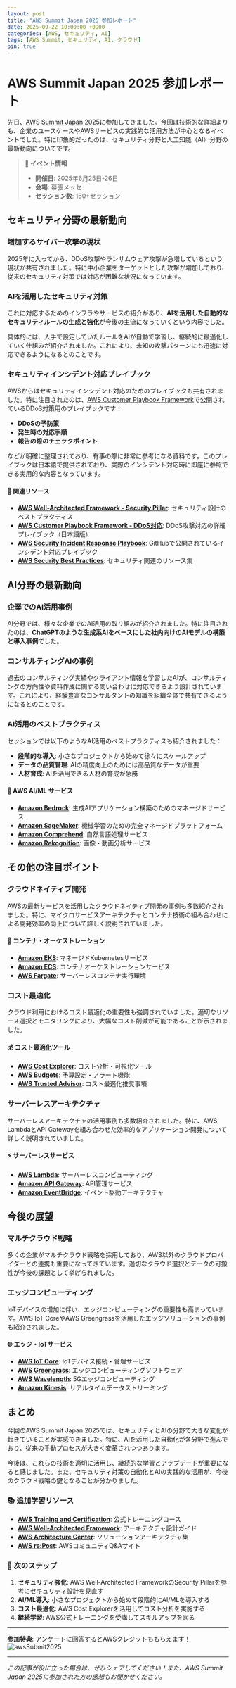 ```yaml
---
layout: post
title: "AWS Summit Japan 2025 参加レポート"
date: 2025-09-22 10:00:00 +0900
categories: [AWS, セキュリティ, AI]
tags: [AWS Summit, セキュリティ, AI, クラウド]
pin: true
---
```


# AWS Summit Japan 2025 参加レポート

先日、[AWS Summit Japan 2025](https://aws.amazon.com/jp/summits/japan/)に参加してきました。今回は技術的な詳細よりも、企業のユースケースやAWSサービスの実践的な活用方法が中心となるイベントでした。特に印象的だったのは、セキュリティ分野と人工知能（AI）分野の最新動向についてです。

> **📅 イベント情報**  
> - **開催日**: 2025年6月25日-26日  
> - **会場**: 幕張メッセ  
> - **セッション数**: 160+セッション

## セキュリティ分野の最新動向

### 増加するサイバー攻撃の現状

2025年に入ってから、DDoS攻撃やランサムウェア攻撃が急増しているという現状が共有されました。特に中小企業をターゲットとした攻撃が増加しており、従来のセキュリティ対策では対応が困難な状況になっています。

### AIを活用したセキュリティ対策

これに対応するためのインフラやサービスの紹介があり、**AIを活用した自動的なセキュリティルールの生成と強化**が今後の主流になっていくという内容でした。

具体的には、人手で設定していたルールをAIが自動で学習し、継続的に最適化していく仕組みが紹介されました。これにより、未知の攻撃パターンにも迅速に対応できるようになるとのことです。

### セキュリティインシデント対応プレイブック

AWSからはセキュリティインシデント対応のためのプレイブックも共有されました。特に注目されたのは、[AWS Customer Playbook Framework](https://github.com/aws-samples/aws-customer-playbook-framework/blob/main/docs/ja/ja.Denial_of_Service.md)で公開されているDDoS対策用のプレイブックです：

- **DDoSの予防策**
- **発生時の対応手順**
- **報告の際のチェックポイント**

などが明確に整理されており、有事の際に非常に参考になる資料です。このプレイブックは日本語で提供されており、実際のインシデント対応時に即座に参照できる実用的な内容となっています。

#### 🔗 関連リソース

- **[AWS Well-Architected Framework - Security Pillar](https://docs.aws.amazon.com/wellarchitected/latest/security-pillar/welcome.html)**: セキュリティ設計のベストプラクティス
- **[AWS Customer Playbook Framework - DDoS対応](https://github.com/aws-samples/aws-customer-playbook-framework/blob/main/docs/ja/ja.Denial_of_Service.md)**: DDoS攻撃対応の詳細プレイブック（日本語版）
- **[AWS Security Incident Response Playbook](https://github.com/aws-samples/aws-security-incident-response-playbook)**: GitHubで公開されているインシデント対応プレイブック
- **[AWS Security Best Practices](https://aws.amazon.com/security/security-resources/)**: セキュリティ関連のリソース集

## AI分野の最新動向

### 企業でのAI活用事例

AI分野では、様々な企業でのAI活用の取り組みが紹介されました。特に注目されたのは、**ChatGPTのような生成系AIをベースにした社内向けのAIモデルの構築と導入事例**でした。

### コンサルティングAIの事例

過去のコンサルティング実績やクライアント情報を学習したAIが、コンサルティングの方向性や資料作成に関する問い合わせに対応できるよう設計されています。これにより、経験豊富なコンサルタントの知識を組織全体で共有できるようになるとのことです。

### AI活用のベストプラクティス

セッションでは以下のようなAI活用のベストプラクティスも紹介されました：

- **段階的な導入**: 小さなプロジェクトから始めて徐々にスケールアップ
- **データの品質管理**: AIの精度向上のためには高品質なデータが重要
- **人材育成**: AIを活用できる人材の育成が急務

#### 🤖 AWS AI/ML サービス

- **[Amazon Bedrock](https://aws.amazon.com/bedrock/)**: 生成AIアプリケーション構築のためのマネージドサービス
- **[Amazon SageMaker](https://aws.amazon.com/sagemaker/)**: 機械学習のための完全マネージドプラットフォーム
- **[Amazon Comprehend](https://aws.amazon.com/comprehend/)**: 自然言語処理サービス
- **[Amazon Rekognition](https://aws.amazon.com/rekognition/)**: 画像・動画分析サービス

## その他の注目ポイント

### クラウドネイティブ開発

AWSの最新サービスを活用したクラウドネイティブ開発の事例も多数紹介されました。特に、マイクロサービスアーキテクチャとコンテナ技術の組み合わせによる開発効率の向上について詳しく説明されていました。

#### 🐳 コンテナ・オーケストレーション

- **[Amazon EKS](https://aws.amazon.com/eks/)**: マネージドKubernetesサービス
- **[Amazon ECS](https://aws.amazon.com/ecs/)**: コンテナオーケストレーションサービス
- **[AWS Fargate](https://aws.amazon.com/fargate/)**: サーバーレスコンテナ実行環境

### コスト最適化

クラウド利用におけるコスト最適化の重要性も強調されていました。適切なリソース選択とモニタリングにより、大幅なコスト削減が可能であることが示されました。

#### 💰 コスト最適化ツール

- **[AWS Cost Explorer](https://aws.amazon.com/aws-cost-management/aws-cost-explorer/)**: コスト分析・可視化ツール
- **[AWS Budgets](https://aws.amazon.com/aws-cost-management/aws-budgets/)**: 予算設定・アラート機能
- **[AWS Trusted Advisor](https://aws.amazon.com/premiumsupport/technology/trusted-advisor/)**: コスト最適化推奨事項

### サーバーレスアーキテクチャ

サーバーレスアーキテクチャの活用事例も多数紹介されました。特に、AWS LambdaとAPI Gatewayを組み合わせた効率的なアプリケーション開発について詳しく説明されていました。

#### ⚡ サーバーレスサービス

- **[AWS Lambda](https://aws.amazon.com/lambda/)**: サーバーレスコンピューティング
- **[Amazon API Gateway](https://aws.amazon.com/api-gateway/)**: API管理サービス
- **[Amazon EventBridge](https://aws.amazon.com/eventbridge/)**: イベント駆動アーキテクチャ

## 今後の展望

### マルチクラウド戦略

多くの企業がマルチクラウド戦略を採用しており、AWS以外のクラウドプロバイダーとの連携も重要になってきています。適切なクラウド選択とデータの可搬性が今後の課題として挙げられました。

### エッジコンピューティング

IoTデバイスの増加に伴い、エッジコンピューティングの重要性も高まっています。AWS IoT CoreやAWS Greengrassを活用したエッジソリューションの事例も紹介されました。

#### 🌐 エッジ・IoTサービス

- **[AWS IoT Core](https://aws.amazon.com/iot-core/)**: IoTデバイス接続・管理サービス
- **[AWS Greengrass](https://aws.amazon.com/greengrass/)**: エッジコンピューティングソフトウェア
- **[AWS Wavelength](https://aws.amazon.com/wavelength/)**: 5Gエッジコンピューティング
- **[Amazon Kinesis](https://aws.amazon.com/kinesis/)**: リアルタイムデータストリーミング

## まとめ

今回のAWS Summit Japan 2025では、セキュリティとAIの分野で大きな変化が起きていることが実感できました。特に、AIを活用した自動化が各分野で進んでおり、従来の手動プロセスが大きく変革されつつあります。

今後は、これらの技術を適切に活用し、継続的な学習とアップデートが重要になると感じました。また、セキュリティ対策の自動化とAIの実践的な活用が、今後のクラウド戦略の鍵となることが分かりました。

### 📚 追加学習リソース

- **[AWS Training and Certification](https://aws.amazon.com/training/)**: 公式トレーニングコース
- **[AWS Well-Architected Framework](https://aws.amazon.com/architecture/well-architected/)**: アーキテクチャ設計ガイド
- **[AWS Architecture Center](https://aws.amazon.com/architecture/)**: ソリューションアーキテクチャ集
- **[AWS re:Post](https://repost.aws/)**: AWSコミュニティQ&Aサイト

### 🎯 次のステップ

1. **セキュリティ強化**: AWS Well-Architected FrameworkのSecurity Pillarを参考にセキュリティ設計を見直す
2. **AI/ML導入**: 小さなプロジェクトから始めて段階的にAI/MLを導入する
3. **コスト最適化**: AWS Cost Explorerを活用してコスト分析を実施する
4. **継続学習**: AWS公式トレーニングを受講してスキルアップを図る

---

**参加特典**: アンケートに回答するとAWSクレジットももらえます！
![awsSubmit2025](../assets/img/awsSubmit/credit.png)

---

*この記事が役に立った場合は、ぜひシェアしてください！また、AWS Summit Japan 2025に参加された方の感想もお聞かせください。*